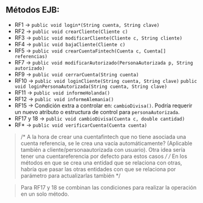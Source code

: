 ## Métodos EJB:

- RF1  -> `public void login*(String cuenta, String clave)`
- RF2  -> `public void crearCliente(Cliente c)`
- RF3  -> `public void modificarCliente(Cliente c, String cliente)`
- RF4  -> `public void bajaCliente(Cliente c)`
- RF5  -> `public void crearCuentaFintech(Cuenta c, Cuenta[] referencias)` 
- RF7  -> `public void modificarAutorizado(PersonaAutorizada p, String autorizado)`
- RF9  -> `public void cerrarCuenta(String cuenta)`
- RF10 -> `public void loginCliente(String cuenta, String clave)`
          `public void loginPersonaAutorizada(String cuenta, String clave)`
- RF11 -> `public void informeHolanda()`
- RF12 -> `public void informeAlemania()`
- RF15 -> Condición extra a controlar en: `cambioDivisa()`. Podría requerir un nuevo atributo o estructura de control para `personaAutorizada`.
- RF17 y 18 -> `public void cambioDivisa(Cuenta c, double cantidad)`
- RF*  -> `public void verificarCuenta(Cuenta cuenta)`


>/* A la hora de crear una cuentafintech que no tiene asociada una cuenta referencia, se le crea una vacía automáticamente? (Aplicable también a cliente/personaautorizada con usuario). Otra idea sería tener una cuentareferencia por defecto para estos casos */
/* En los métodos en que se crea una entidad que se relaciona con otras, habría que pasar las otras entidades con que se relaciona por parámetro para actualizarlas también */

> Para RF17 y 18 se combinan las condiciones para realizar la operación en un solo método.
